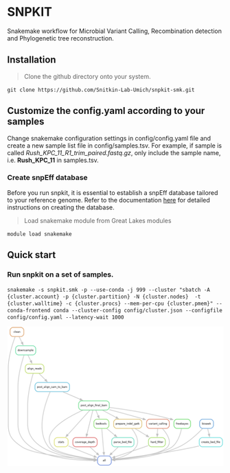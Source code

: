 # SNPKIT

Snakemake workflow for Microbial Variant Calling, Recombination detection and Phylogenetic tree reconstruction.

## Installation

> Clone the github directory onto your system.

```
git clone https://github.com/Snitkin-Lab-Umich/snpkit-smk.git
```

## Customize the config.yaml according to your samples

Change snakemake configuration settings in config/config.yaml file and create a new sample list file in config/samples.tsv. For example, if sample is called *Rush_KPC_11_R1_trim_paired.fastq.gz*, only include the sample name, i.e. **Rush_KPC_11** in samples.tsv. 

### Create snpEff database

Before you run snpkit, it is essential to establish a snpEff database tailored to your reference genome. Refer to the documentation [here](snpEff.md) for detailed instructions on creating the database. 

> Load snakemake module from Great Lakes modules
```
module load snakemake
```

## Quick start

### Run snpkit on a set of samples.

```
snakemake -s snpkit.smk -p --use-conda -j 999 --cluster "sbatch -A {cluster.account} -p {cluster.partition} -N {cluster.nodes}  -t {cluster.walltime} -c {cluster.procs} --mem-per-cpu {cluster.pmem}" --conda-frontend conda --cluster-config config/cluster.json --configfile config/config.yaml --latency-wait 1000
```


![Alt text](./snpkit_dag.png)
